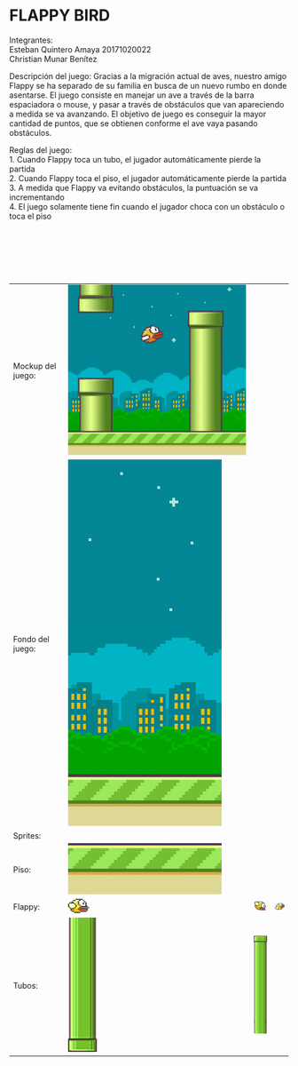 # FLAPPY BIRD

<html>
<head>
  <p>
    Integrantes:<br>Esteban Quintero Amaya 20171020022<br>Christian Munar Benítez
  </p>
</head>
<body>
<table>
  <tr>
    <p>
      Descripción del juego: Gracias a la migración actual de aves, nuestro amigo Flappy se ha separado de su familia en busca de un nuevo       rumbo en donde asentarse. El juego consiste en manejar un ave a través de la barra espaciadora o mouse, y pasar a través de               obstáculos que van apareciendo a medida se va avanzando. El objetivo de juego es conseguir la mayor cantidad de puntos, que se             obtienen conforme el ave vaya pasando obstáculos.
    </p>
    <p>
      Reglas del juego:<br>
      1. Cuando Flappy toca un tubo, el jugador automáticamente pierde la partida<br>
      2. Cuando Flappy toca el piso, el jugador automáticamente pierde la partida<br>
      3. A medida que Flappy va evitando obstáculos, la puntuación se va incrementando<br>
      4. El juego solamente tiene fin cuando el jugador choca con un obstáculo o toca el piso<br>
    </p> 
  </tr>
  <br>
  <tr>
    <td>Mockup del juego: </td>
    <td><img src="https://github.com/aeqyuntero/PropuestaJuego/blob/master/mockups/juego.jpg"/></td>
  </tr>
  <br>
  <tr>
    <td>Fondo del juego: </td>
    <td><img src="https://github.com/aeqyuntero/PropuestaJuego/blob/master/mockups/fondo.jpg"/></td>
  </tr>
  <br>
  <tr>
    <td>Sprites:</td>
  </tr>
  <br>
  <tr>
    <td>Piso:</td>
    <td><img src="https://github.com/aeqyuntero/PropuestaJuego/blob/master/mockups/piso.jpg"/></td>
  </tr>
  <br>
  <tr>
    <td>Flappy: </td>
    <td><img src="https://github.com/aeqyuntero/PropuestaJuego/blob/master/mockups/avev11.png"/></td>
    <td><img src="https://github.com/aeqyuntero/PropuestaJuego/blob/master/mockups/ave12.png"/></td>
    <td><img src="https://github.com/aeqyuntero/PropuestaJuego/blob/master/mockups/ave13.png"/></td>
  </tr>
  <tr>
    <td>Tubos: </td>
    <td><img src="https://github.com/aeqyuntero/PropuestaJuego/blob/master/mockups/tuberia.png"/></td>
    <td><img src="https://github.com/aeqyuntero/PropuestaJuego/blob/master/mockups/tuberiab.png"/></td>
  </tr>
</body>    
</html>
      
